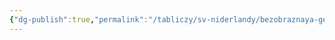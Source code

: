 ```yaml
---
{"dg-publish":true,"permalink":"/tabliczy/sv-niderlandy/bezobraznaya-gerczoginya/","dgPassFrontmatter":true}
---
```



